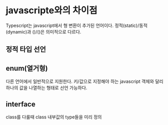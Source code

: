 # javascripte와의 차이점

Typescript는 javascript에서 형 변환이 추가된 언어이다. 정적(static)/동적(dynamic)과 ()/()은 의미적으로 다르다. 

## 정적 타입 선언


## enum(열거형)

다른 언어에서 일반적으로 지원한다. 키/값으로 지정해야 하는 javascript 객체와 달리 하나의 값을 나열하는 형태로 선언 가능하다. 

## interface

class를 다룰때 class 내부값의 type들을 미리 정의
